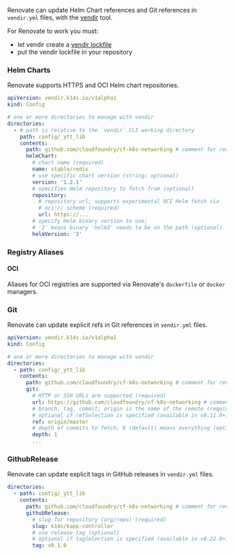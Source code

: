 Renovate can update Helm Chart references and Git references in `vendir.yml` files, with the [vendir](https://carvel.dev/vendir/) tool.

For Renovate to work you must:

- let vendir create a [vendir lockfile](https://carvel.dev/vendir/docs/v0.40.x/vendir-lock-spec/)
- put the vendir lockfile in your repository

### Helm Charts

Renovate supports HTTPS and OCI Helm chart repositories.

```yaml title="Example helm chart vendir.yml"
apiVersion: vendir.k14s.io/v1alpha1
kind: Config

# one or more directories to manage with vendir
directories:
  - # path is relative to the `vendir` CLI working directory
    path: config/_ytt_lib
    contents:
      path: github.com/cloudfoundry/cf-k8s-networking # comment for review: this repo has been archived, what to do with the example?
      helmChart:
        # chart name (required)
        name: stable/redis
        # use specific chart version (string; optional)
        version: '1.2.1'
        # specifies Helm repository to fetch from (optional)
        repository:
          # repository url; supports experimental OCI Helm fetch via
          # oci:// scheme (required)
          url: https://...
        # specify Helm binary version to use;
        # '3' means binary 'helm3' needs to be on the path (optional)
        helmVersion: '3'
```

### Registry Aliases

#### OCI

Aliases for OCI registries are supported via Renovate's `dockerfile` or `docker` managers.

### Git

Renovate can update explicit refs in Git references in `vendir.yml` files.

```yaml title="Example git vendir.yml"
apiVersion: vendir.k14s.io/v1alpha1
kind: Config

# one or more directories to manage with vendir
directories:
  - path: config/_ytt_lib
    contents:
      path: github.com/cloudfoundry/cf-k8s-networking # comment for review: this repo has been archived, what to do with the example?
      git:
        # HTTP or SSH URLs are supported (required)
        url: https://github.com/cloudfoundry/cf-k8s-networking # comment for review: this repo has been archived, what to do with the example?
        # branch, tag, commit; origin is the name of the remote (required)
        # optional if refSelection is specified (available in v0.11.0+)
        ref: origin/master
        # depth of commits to fetch; 0 (default) means everything (optional; v0.29.0+)
        depth: 1
        ...
```

### GithubRelease

Renovate can update explicit tags in GitHub releases in `vendir.yml` files.

```yaml title="Example GitHub vendir.yml"
directories:
  - path: config/_ytt_lib
    contents:
      path: github.com/cloudfoundry/cf-k8s-networking # comment for review: this repo has been archived, what to do with the example?
      githubRelease:
        # slug for repository (org/repo) (required)
        slug: k14s/kapp-controller
        # use release tag (optional)
        # optional if tagSelection is specified (available in v0.22.0+)
        tag: v0.1.0
```
